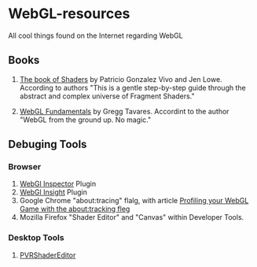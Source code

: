 # WebGL-resources
All cool things found on the Internet regarding WebGL

## Books
1. [The book of Shaders](https://thebookofshaders.com/) by Patricio Gonzalez Vivo and Jen Lowe. According to authors "This is a gentle step-by-step guide through the abstract and complex universe of Fragment Shaders."

2. [WebGL Fundamentals](https://webglfundamentals.org) by Gregg Tavares. Accordint to the author "WebGL from the ground up. No magic."


## Debuging Tools
### Browser 
1. [WebGl Inspector](https://chrome.google.com/webstore/detail/webgl-inspector/ogkcjmbhnfmlnielkjhedpcjomeaghda) Plugin
2. [WebGl Insight](https://chrome.google.com/webstore/detail/webgl-insight/djdcbmfacaaocoomokenoalbomllhnko) Plugin
3. Google Chrome "about:tracing" flalg, with article [Profiling your WebGL Game with the about:tracking fleg](https://www.html5rocks.com/en/tutorials/games/abouttracing/)
4. Mozilla Firefox "Shader Editor" and "Canvas" within Developer Tools.

### Desktop Tools
1. [PVRShaderEditor](https://community.imgtec.com/developers/powervr/tools/pvrshadereditor/)
